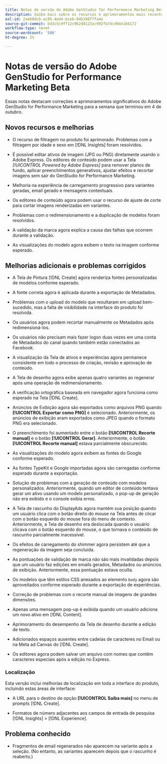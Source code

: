 ```yaml
---
title: Notas de versão do Adobe GenStudio for Performance Marketing Beta
description: Saiba mais sobre os recursos e aprimoramentos mais recentes do Adobe GenStudio for Performance Marketing.
exl-id: 2ae60dcb-ac95-4ed4-bceb-84b396f7fa4e
source-git-commit: bd3c5c9ff12c962d4123ac992fb74cd94e184172
workflow-type: tm+mt
source-wordcount: '586'
ht-degree: 2%

---
```


# Notas de versão do Adobe GenStudio for Performance Marketing Beta

Essas notas destacam correções e aprimoramentos significativos do Adobe GenStudio for Performance Marketing para a semana que terminou em 4 de outubro.

## Novos recursos e melhorias

* O recurso de filtragem no produto foi aprimorado. Problemas com a filtragem por idade e sexo em [!DNL Insights] foram resolvidos.  <!-- GS-1198 -->

* É possível editar ativos de imagem (JPG ou PNG) diretamente usando o Adobe Express. Os editores de conteúdo podem usar a Tela _[!UICONTROL Powered by Adobe Express]_ para remover planos de fundo, aplicar preenchimentos generativos, ajustar efeitos e recortar imagens sem sair do GenStudio for Performance Marketing. <!-- GS-4615 -->

* Melhoria na experiência de carregamento progressivo para variantes geradas, email gerado e mensagens contextuais. <!-- GS-4651 3062-->

* Os editores de conteúdo agora podem usar o recurso de ajuste de corte para cortar imagens renderizadas em variantes. <!-- GS-2342 -->

* Problemas com o redimensionamento e a duplicação de modelos foram resolvidos. <!-- GS-4895 -->

* A validação da marca agora explica a causa das falhas que ocorrem durante a validação.

* As visualizações do modelo agora exibem o texto na imagem conforme esperado. <!-- GS-5917 -->

## Melhorias adicionais e problemas corrigidos

* A Tela de Pintura [!DNL Create] agora renderiza fontes personalizadas de modelos conforme esperado. <!-- GS-3415 -->

* A fonte correta agora é aplicada durante a exportação de Metadados. <!-- GS-5875 -->

* Problemas com o upload do modelo que resultaram em upload bem-sucedido, mas a falta de visibilidade na interface do produto foi resolvida. <!-- GS-4815 5650-->

* Os usuários agora podem recortar manualmente os Metadados após redimensioná-los. <!-- GS-5871 -->

* Os usuários não precisam mais fazer logon duas vezes em uma conta de Metadados do canal quando também estão conectados ao Facebook. <!-- GS-3009 -->

* A visualização da Tela de ativos e experiências agora permanece consistente em todo o processo de criação, revisão e aprovação de conteúdo. <!-- GS-5877 -->

* A Tela de desenho agora exibe apenas quatro variantes ao regenerar após uma operação de redimensionamento. <!-- GS-5869 -->

* A verificação ortográfica baseada em navegador agora funciona como esperado na Tela [!DNL Create]. <!-- GS-5760 -->

* Anúncios de Exibição agora são exportados como arquivos PNG quando **[!UICONTROL Exportar como PNG]** é selecionado. Anteriormente, os anúncios de exibição eram exportados como JPEG quando o formato PNG era selecionado. <!-- GS-5545 -->

* O preenchimento foi aumentado entre o botão **[!UICONTROL Recorte manual]** e o botão **[!UICONTROL Gerar]**. Anteriormente, o botão **[!UICONTROL Recorte manual]** estava parcialmente obscurecido. <!-- GS-6084 -->

* As visualizações do modelo agora exibem as fontes do Google conforme esperado. <!-- GS-5946 -->

* As fontes TypeKit e Google importadas agora são carregadas conforme esperado durante a exportação. <!-- GS-5948 -->

* Solução de problemas com a geração de conteúdo com modelos personalizados. Anteriormente, quando um editor de conteúdo tentava gerar um ativo usando um modelo personalizado, o pop-up de geração não era exibido e o console exibia erros. <!-- GS-5262 -->

* A Tela de rascunho do DisplayAds agora mantém sua posição quando um usuário clica com o botão direito do mouse na Tela antes de clicar com o botão esquerdo do mouse fora do menu de contexto. Anteriormente, a Tela de desenho era deslocada quando o usuário clicava com o botão esquerdo do mouse, o que tornava o conteúdo de rascunho parcialmente inacessível.  <!-- GS-5687 -->

* Os efeitos de carregamento do shimmer agora persistem até que a regeneração da imagem seja concluída.  <!-- GS-5811 -->

* As pontuações de validação de marca não são mais invalidadas depois que um usuário faz edições em emails gerados, Metadados ou anúncios de exibição. Anteriormente, essa pontuação estava oculta. <!-- GS-5379 -->

* Os modelos que têm estilos CSS anexados ao elemento `body` agora são aproveitados conforme esperado durante a exportação de experiências. <!-- GS-5947 -->

* Correção de problemas com o recorte manual de imagens de grandes dimensões. <!-- GS-6039 -->

* Apenas uma mensagem pop-up é exibida quando um usuário adiciona um novo ativo em [!DNL Content]. <!-- GS-5020 -->

* Aprimoramento do desempenho da Tela de desenho durante a edição de texto.  <!-- GS-5118 -->

* Adicionados espaços ausentes entre cadeias de caracteres no Email ou na Meta ad Canvas do [!DNL Create]. <!-- GS-5019 -->

* Os editores agora podem salvar um arquivo com nomes que contêm caracteres especiais após a edição no Express. <!-- GS-6131 -->

### Localização

Esta versão inclui melhorias de localização em toda a interface do produto, incluindo estas áreas de interface:

* A URL para o destino de opção **[!UICONTROL Saiba mais]** no menu de prompts [!DNL Create]. <!-- GS-5029 -->

* Formatos de número adjacentes aos campos de entrada de pesquisa [!DNL Insights] > [!DNL Experience]. <!-- GS-4494 -->

## Problema conhecido

* Fragmentos de email regenerados não aparecem na variante após a seleção. (No entanto, as variantes aparecem depois que o rascunho é reaberto.) <!-- GS-5913 -->